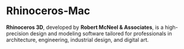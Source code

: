 # Rhinoceros-Mac
**Rhinoceros 3D**, developed by **Robert McNeel &amp; Associates**, is a high-precision design and modeling software tailored for professionals in architecture, engineering, industrial design, and digital art.
